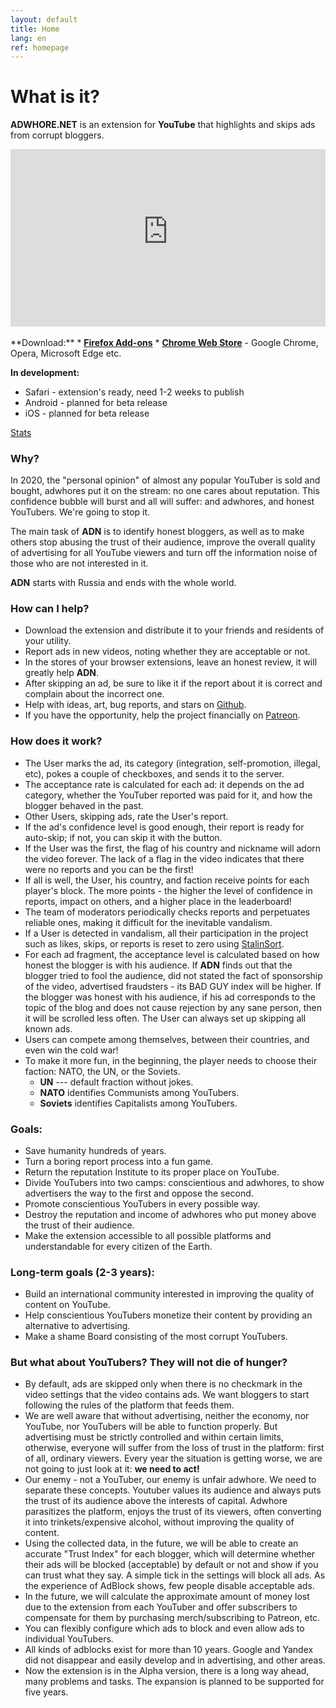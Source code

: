 ```yaml
---
layout: default
title: Home
lang: en
ref: homepage
---
```

# What is it?
**ADWHORE.NET** is an extension for **YouTube** that highlights and skips ads from corrupt bloggers.
<div style="position: relative; width: 100%; height: 0; padding-bottom: 56.25%">
<iframe style="position: absolute; top: 0; left: 0; width: 100%; height: 100%" src="https://www.youtube-nocookie.com/embed/0JTH5gG9vek" frameborder="0" allow="accelerometer; autoplay; encrypted-media; gyroscope; picture-in-picture" allowfullscreen></iframe>
</div>
<br>
**Download:**
* <b><a href = "https://addons.mozilla.org/ru/firefox/addon/adwhore-net/">Firefox Add-ons</a></b>
* <b><a href = "https://chrome.google.com/webstore/detail/adwhorenet/emfkjghgdkajicmnicojahgojkemagcm">Chrome Web Store</a></b>
    - Google Chrome, Opera, Microsoft Edge etc.
    
**In development:**
* Safari - extension's ready, need 1-2 weeks to publish
* Android - planned for beta release
* iOS - planned for beta release

<a href = "{{ site.url }}/en/stats">Stats</a>
### Why?

In 2020, the "personal opinion" of almost any popular YouTuber is sold and bought, adwhores put it on the stream: no one cares about reputation. This confidence bubble will burst and all will suffer: and adwhores, and honest YouTubers. We're going to stop it.

The main task of **ADN** is to identify honest bloggers, as well as to make others stop abusing the trust of their audience, improve the overall quality of advertising for all YouTube viewers and turn off the information noise of those who are not interested in it.

**ADN** starts with Russia and ends with the whole world.

### How can I help?
* Download the extension and distribute it to your friends and residents of your utility.
* Report ads in new videos, noting whether they are acceptable or not.
* In the stores of your browser extensions, leave an honest review, it will greatly help **ADN**.
* After skipping an ad, be sure to like it if the report about it is correct and complain about the incorrect one.
* Help with ideas, art, bug reports, and stars on <a href="https://github.com/qrlk/adwhore.net">Github</a>.
* If you have the opportunity, help the project financially on <a href="https://patreon.com/qrlk">Patreon</a>.

### How does it work?

* The User marks the ad, its category (integration, self-promotion, illegal, etc), pokes a couple of checkboxes, and sends it to the server.
* The acceptance rate is calculated for each ad: it depends on the ad category, whether the YouTuber reported was paid for it, and how the blogger behaved in the past.
* Other Users, skipping ads, rate the User's report.
* If the ad's confidence level is good enough, their report is ready for auto-skip; if not, you can skip it with the button.
* If the User was the first, the flag of his country and nickname will adorn the video forever. The lack of a flag in the video indicates that there were no reports and you can be the first!
* If all is well, the User, his country, and faction receive points for each player's block. The more points - the higher the level of confidence in reports, impact on others, and a higher place in the leaderboard!
* The team of moderators periodically checks reports and perpetuates reliable ones, making it difficult for the inevitable vandalism.
* If a User is detected in vandalism, all their participation in the project such as likes, skips, or reports is reset to zero using <a href="https://github.com/gustavo-depaula/stalin-sort" >StalinSort</a>.
* For each ad fragment, the acceptance level is calculated based on how honest the blogger is with his audience. If **ADN** finds out that the blogger tried to fool the audience, did not stated the fact of sponsorship of the video, advertised fraudsters - its BAD GUY index will be higher. If the blogger was honest with his audience, if his ad corresponds to the topic of the blog and does not cause rejection by any sane person, then it will be scrolled less often. The User can always set up skipping all known ads.
* Users can compete among themselves, between their countries, and even win the cold war!
* To make it more fun, in the beginning, the player needs to choose their faction: NATO, the UN, or the Soviets.
    * **UN** --- default fraction without jokes.
    * **NATO** identifies Communists among YouTubers.
    * **Soviets** identifies Capitalists among YouTubers.

### Goals:

* Save humanity hundreds of years.
* Turn a boring report process into a fun game.
* Return the reputation Institute to its proper place on YouTube.
* Divide YouTubers into two camps: conscientious and adwhores, to show advertisers the way to the first and oppose the second.
* Promote conscientious YouTubers in every possible way.
* Destroy the reputation and income of adwhores who put money above the trust of their audience.
* Make the extension accessible to all possible platforms and understandable for every citizen of the Earth.

### Long-term goals (2-3 years):
* Build an international community interested in improving the quality of content on YouTube.
* Help conscientious YouTubers monetize their content by providing an alternative to advertising.
* Make a shame Board consisting of the most corrupt YouTubers.

### But what about YouTubers? They will not die of hunger?
* By default, ads are skipped only when there is no checkmark in the video settings that the video contains ads. We want bloggers to start following the rules of the platform that feeds them.
* We are well aware that without advertising, neither the economy, nor YouTube, nor YouTubers will be able to function properly. But advertising must be strictly controlled and within certain limits, otherwise, everyone will suffer from the loss of trust in the platform: first of all, ordinary viewers. Every year the situation is getting worse, we are not going to just look at it: **we need to act!**
* Our enemy - not a YouTuber, our enemy is unfair adwhore. We need to separate these concepts. Youtuber values its audience and always puts the trust of its audience above the interests of capital. Adwhore parasitizes the platform, enjoys the trust of its viewers, often converting it into trinkets/expensive alcohol, without improving the quality of content.
* Using the collected data, in the future, we will be able to create an accurate "Trust Index" for each blogger, which will determine whether their ads will be blocked (acceptable) by default or not and show if you can trust what they say. A simple tick in the settings will block all ads. As the experience of AdBlock shows, few people disable acceptable ads.
* In the future, we will calculate the approximate amount of money lost due to the extension from each YouTuber and offer subscribers to compensate for them by purchasing merch/subscribing to Patreon, etc.
* You can flexibly configure which ads to block and even allow ads to individual YouTubers.
* All kinds of adblocks exist for more than 10 years. Google and Yandex did not disappear and easily develop and in advertising, and other areas.
* Now the extension is in the Alpha version, there is a long way ahead, many problems and tasks. The expansion is planned to be supported for five years.
